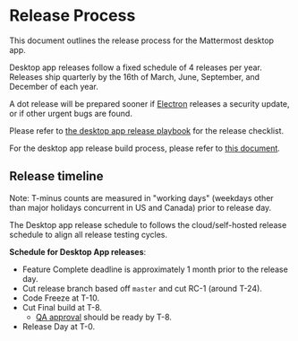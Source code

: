 # Release Process

This document outlines the release process for the Mattermost desktop app.

Desktop app releases follow a fixed schedule of 4 releases per year. Releases ship quarterly by the 16th of March, June, September, and December of each year.

A dot release will be prepared sooner if [Electron](https://github.com/electron/electron/releases) releases a security update, or if other urgent bugs are found.

Please refer to [the desktop app release playbook](https://community.mattermost.com/playbooks/playbooks/h3a39biacpnuim7ufmwiuuoxfo/outline) for the release checklist.

For the desktop app release build process, please refer to [this document](https://developers.mattermost.com/internal/desktop-release-process/).

## Release timeline

Note: T-minus counts are measured in "working days" (weekdays other than major holidays concurrent in US and Canada) prior to release day.

The Desktop app release schedule to follows the cloud/self-hosted release schedule to align all release testing cycles.

**Schedule for Desktop App releases**:
 - Feature Complete deadline is approximately 1 month prior to the release day.
 - Cut release branch based off `master` and cut RC-1 (around T-24).
 - Code Freeze at T-10.
 - Cut Final build at T-8.
    - [QA approval](https://community.mattermost.com/playbooks/playbooks/h798dt39mpbymb8z5uoiuf4hdo/outline) should be ready by T-8.
 - Release Day at T-0.
